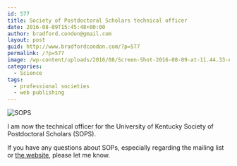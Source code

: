 ```yaml
---
id: 577
title: Society of Postdoctoral Scholars technical officer
date: 2016-08-09T15:45:48+00:00
author: bradford.condon@gmail.com
layout: post
guid: http://www.bradfordcondon.com/?p=577
permalink: /?p=577
image: /wp-content/uploads/2016/08/Screen-Shot-2016-08-09-at-11.44.33-AM.png
categories:
  - Science
tags:
  - professional societies
  - web publishing
---
```

<img class="size-full wp-image-578" src="https://i1.wp.com/www.bradfordcondon.com/wp-content/uploads/2016/08/Screen-Shot-2016-08-09-at-11.44.33-AM.png?fit=562%2C604" alt="SOPS" srcset="https://i1.wp.com/www.bradfordcondon.com/wp-content/uploads/2016/08/Screen-Shot-2016-08-09-at-11.44.33-AM.png?w=562 562w, https://i1.wp.com/www.bradfordcondon.com/wp-content/uploads/2016/08/Screen-Shot-2016-08-09-at-11.44.33-AM.png?resize=279%2C300 279w" sizes="(max-width: 562px) 100vw, 562px" data-recalc-dims="1" />

I am now the technical officer for the University of Kentucky Society of Postdoctoral Scholars (SOPS).

If you have any questions about SOPs, especially regarding the mailing list or [the website](http://sops.as.uky.edu/), please let me know.

&nbsp;

&nbsp;